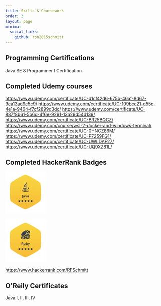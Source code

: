 ```yaml
---
title: Skills & Coursework
order: 3
layout: page
minima:
  social_links:
    github: ron2015schmitt
---
```


## Programming Certifications

Java SE 8 Programmer I Certification

## Completed Udemy courses

https://www.udemy.com/certificate/UC-d1cf42d6-675b-46af-8d67-9ca13ad9c5c9/
https://www.udemy.com/certificate/UC-109bcc21-d55c-4e1a-9464-f7cf2899d3dc/
https://www.udemy.com/certificate/UC-887f8b61-5b6d-4f6e-9291-13a29d54d139/
https://www.udemy.com/certificate/UC-BR25BQCZ/
https://www.udemy.com/course/wsl-2-docker-and-windows-terminal/
https://www.udemy.com/certificate/UC-0HNCZ86M/
https://www.udemy.com/certificate/UC-P7259FG1/
https://www.udemy.com/certificate/UC-UWLDAF27/
https://www.udemy.com/certificate/UC-UQ9XZ81L/

## Completed HackerRank Badges

![Java](/images/HackerRank-Java.JPG)

![Ruby](/images/HackerRank-Ruby.JPG)

https://www.hackerrank.com/RFSchmitt

## O'Reily Certificates

Java I, II, III, IV
